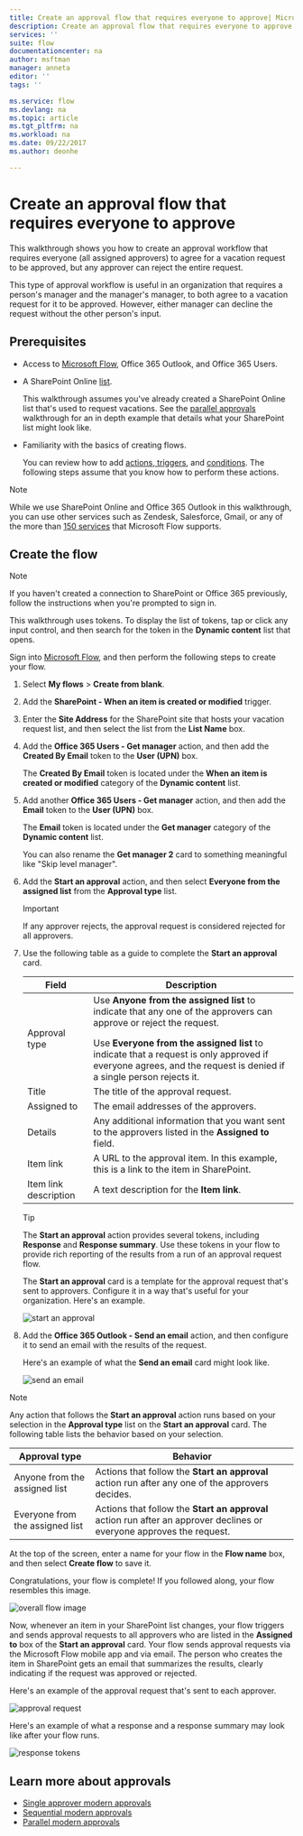 ```yaml
---
title: Create an approval flow that requires everyone to approve| Microsoft Docs
description: Create an approval flow that requires everyone to approve or one person to reject a request.
services: ''
suite: flow
documentationcenter: na
author: msftman
manager: anneta
editor: ''
tags: ''

ms.service: flow
ms.devlang: na
ms.topic: article
ms.tgt_pltfrm: na
ms.workload: na
ms.date: 09/22/2017
ms.author: deonhe

---
```

# Create an approval flow that requires everyone to approve
This walkthrough shows you how to create an approval workflow that requires everyone (all assigned approvers) to agree for a vacation request to be approved, but any approver can reject the entire request.

This type of approval workflow is useful in an organization that requires a person's manager and the manager's manager, to both agree to a vacation request for it to be approved. However, either manager can decline the request without the other person's input.

## Prerequisites
* Access to [Microsoft Flow](https://flow.microsoft.com), Office 365 Outlook, and Office 365 Users.
* A SharePoint Online [list](https://support.office.com/article/SharePoint-lists-I-An-introduction-f11cd5fe-bc87-4f9e-9bfe-bbd87a22a194).
  
    This walkthrough assumes you've already created a SharePoint Online list that's used to request vacations. See the [parallel approvals](parallel-modern-approvals.md) walkthrough for an in depth example that details what your SharePoint list might look like.
* Familiarity with the basics of creating flows.
  
    You can review how to add [actions, triggers](multi-step-logic-flow.md#add-another-action), and [conditions](add-condition.md). The following steps assume that you know how to perform these actions.

> [!NOTE]
> While we use SharePoint Online and Office 365 Outlook in this walkthrough, you can use other services such as Zendesk, Salesforce, Gmail, or any of the more than [150 services](https://flow.microsoft.com/connectors/) that Microsoft Flow supports.
> 
> 

## Create the flow
> [!NOTE]
> If you haven't created a connection to SharePoint or Office 365 previously, follow the instructions when you're prompted to sign in.
> 
> 

This walkthrough uses tokens. To display the list of tokens, tap or click any input control, and then search for the token in the **Dynamic content** list that opens.

Sign into [Microsoft Flow](https://flow.microsoft.com), and then perform the following steps to create your flow.

1. Select **My flows** > **Create from blank**.
2. Add the **SharePoint - When an item is created or modified** trigger.
3. Enter the **Site Address** for the SharePoint site that hosts your vacation request list, and then select the list from the **List Name** box.
4. Add the **Office 365 Users - Get manager** action, and then add the **Created By Email** token to the **User (UPN)** box.
   
    The **Created By Email** token is located under the **When an item is created or modified** category of the **Dynamic content** list.
5. Add another **Office 365 Users - Get manager** action, and then add the **Email** token to the **User (UPN)** box.
   
    The **Email** token is located under the **Get manager** category of the **Dynamic content** list.
   
    You can also rename the **Get manager 2** card to something meaningful like "Skip level manager".
6. Add the **Start an approval** action, and then select **Everyone from the assigned list** from the **Approval type** list.
   
   > [!IMPORTANT]
   > If any approver rejects, the approval request is considered rejected for all approvers.
   > 
   > 
7. Use the following table as a guide to complete the **Start an approval** card.
   
   | Field | Description |
   | --- | --- |
   |  Approval type |Use **Anyone from the assigned list** to indicate that any one of the approvers can approve or reject the request. </p>Use **Everyone from the assigned list** to indicate that a request is only approved if everyone agrees, and the request is denied if a single person rejects it. |
   |  Title |The title of the approval request. |
   |  Assigned to |The email addresses of the approvers. |
   |  Details |Any additional information that you want sent to the approvers listed in the **Assigned to** field. |
   |  Item link |A URL to the approval item. In this example, this is a link to the item in SharePoint. |
   |  Item link description |A text description for the **Item link**. |
   
   > [!TIP]
   > The **Start an approval** action provides several tokens, including **Response** and **Response summary**. Use these tokens in your flow to provide rich reporting of the results from a run of an approval request flow.
   > 
   > 
   
    The **Start an approval** card is a template for the approval request that's sent to approvers. Configure it in a way that's useful for your organization. Here's an example.
   
    ![start an approval](media/all-assigned-must-approve/start-an-approval-card.png)
8. Add the **Office 365 Outlook - Send an email** action, and then configure it to send an email with the results of the request.
   
    Here's an example of what the **Send an email** card might look like.
   
    ![send an email](media/all-assigned-must-approve/send-an-email-card.png)

> [!NOTE]
> Any action that follows the **Start an approval** action runs based on your selection in the **Approval type** list on the **Start an approval** card. The following table lists the behavior based on your selection.
> 
> 

| Approval type | Behavior |
| --- | --- |
| Anyone from the assigned list |Actions that follow the **Start an approval** action run after any one of the approvers decides. |
| Everyone from the assigned list |Actions that follow the **Start an approval** action run after an approver declines or everyone approves the request. |

At the top of the screen, enter a name for your flow in the **Flow name** box, and then select **Create flow** to save it.

Congratulations, your flow is complete! If you followed along, your flow resembles this image.

![overall flow image](media/all-assigned-must-approve/overall-flow.png)

Now, whenever an item in your SharePoint list changes, your flow triggers and sends approval requests to all approvers who are listed in the **Assigned to** box of the **Start an approval** card. Your flow sends approval requests via the Microsoft Flow mobile app and via email. The person who creates the item in SharePoint gets an email that summarizes the results, clearly indicating if the request was approved or rejected.

Here's an example of the approval request that's sent to each approver.

![approval request](media/all-assigned-must-approve/approval-request.png)

Here's an example of what a response and a response summary may look like after your flow runs.

![response tokens](media/all-assigned-must-approve/response-output.png)

## Learn more about approvals
* [Single approver modern approvals](modern-approvals.md)
* [Sequential modern approvals](sequential-modern-approvals.md)
* [Parallel modern approvals](sequential-modern-approvals.md)

